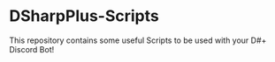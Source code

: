 # DSharpPlus-Scripts

This repository contains some useful Scripts to be used with your D#+ Discord Bot!
